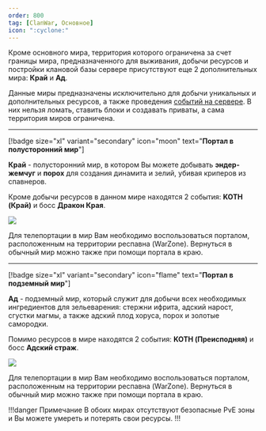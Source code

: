 ```yaml
---
order: 800
tag: [ClanWar, Основное]
icon: ":cyclone:"
---
```


Кроме основного мира, территория которого ограничена за счет границы мира, предназначенного для выживания, добычи ресурсов и постройки клановой базы сервере присутствуют еще 2 дополнительных мира: **Край** и **Ад**. 

Данные миры предназначены исключительно для добычи уникальных и дополнительных ресурсов, а также проведения [событий на сервере](https://wiki.warmine.ru/minigames/clanwar/события/основное/). В них нельзя ломать, ставить блоки и создавать приваты, а сама территория миров ограничена. 

------------

[!badge size="xl" variant="secondary" icon="moon" text="**Портал в полусторонний мир**"]

**Край** - полусторонний мир, в котором Вы можете добывать **эндер-жемчуг** и **порох** для создания динамита и зелий, убивая криперов из спавнеров. 

Кроме добычи ресурсов в данном мире находятся 2 события: **KOTH (Край)** и босс **Дракон Края**.

![](https://imgur.com/NecIv8r.png)

Для телепортации в мир Вам необходимо воспользоваться порталом, расположенным на территории респавна (WarZone). Вернуться в обычный мир можно также при помощи портала в краю. 

------------

[!badge size="xl" variant="secondary" icon="flame" text="**Портал в подземный мир**"]

**Ад** - подземный мир, который служит для добычи всех необходимых ингредиентов для зельеварения: стержни ифрита, адский нарост, сгустки магмы, а также адский плод хоруса, порох и золотые самородки.

Помимо ресурсов в мире находятся 2 события: **KOTH (Преисподняя)** и босс **Адский страж**.

![](https://imgur.com/Z2ewLqH.png)

Для телепортации в мир Вам необходимо воспользоваться порталом, расположенным на территории респавна (WarZone). Вернуться в обычный мир можно также при помощи портала в краю.

!!!danger Примечание
В обоих мирах отсутствуют безопасные PvE зоны и Вы можете умереть и потерять свои ресурсы. 
!!! 